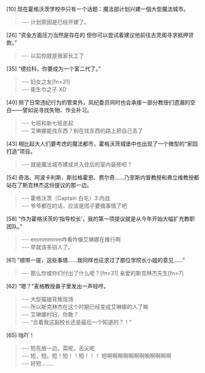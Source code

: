 
[10] 现在霍格沃茨学校中只有一个话题：魔法部计划兴建一個大型魔法城市。
>--- 计划原因是已经开建了。<br>

[26] “资金方面压力当然是存在的 但你可以尝试着建议他前往古灵阁寻求抵押贷款。”
>--- 以后你就是我家长工了<br>

[35] “德拉科，你要成为一个富二代了。”
>--- 妇女之友[fn=31]<br>
>--- 衛生巾之子 XD<br>

[40] 除了日常违纪行为的管束外，风纪委员同时也会承接一部分教授们遗漏的空白——譬如说寻找失物、作业补习。
>--- 七班和新七班走起<br>
>--- 艾琳娜能找东西？别在找东西的路上把自己丢了<br>

[43] 相比起大人们要考虑的魔法都市，霍格沃茨城堡中也出现了一个微型的“家园打造”项目。
>--- 就是魔法城市建成并入住后的室内装修呗？<br>

[54] 奇洛、阿波卡利斯、斯拉格霍恩、费尔奇……乃至斯内普教授和弗立维教授都站在了斯克林杰这份提议的那一边。
>--- 霍格沃茨（Captain 白毛）3:内战<br>
>--- 爷爷都在的话，应该是团子要搞事情了吧<br>

[58] “作为霍格沃茨的‘指导校长’，我的第一项提议就是从今年开始大幅扩充教职团队。”
>--- emmmmmm咋看咋像艾琳娜在推行啊<br>
>--- 早就该多招人了。<br>

[61] “顺带一提，这些事情……我同样也征求过了那位学院长小姐的意见……”
>--- 那么你或你们付出了什么呢？[fn=31]
亲爱的斯克林杰先生[fn=7]<br>

[62] “嗯？”麦格教授鼻子里发出一声轻哼。
>--- 大型猫娘背叛现场<br>
>--- 所以斯克林杰在这个时期已经变成艾琳娜的人了嘛<br>
>--- 艾琳娜村妇，你敢？<br>
>--- “合着我这副校长还是最后一个知道的？！”<br>

[65] 咕吖！
>--- 短先放一边，菜呢，舌尖呢<br>
>--- 短，短。短！短！！短！！！
短啊啊啊啊啊啊啊啊啊啊啊啊<br>
>--- 好短........<br>
